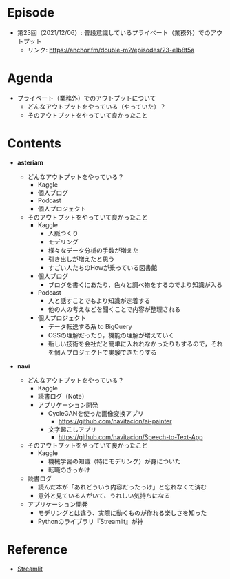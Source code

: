 # Episode

- 第23回（2021/12/06）: 普段意識しているプライベート（業務外）でのアウトプット
  - リンク: https://anchor.fm/double-m2/episodes/23-e1b8t5a

# Agenda
- プライベート（業務外）でのアウトプットについて
  - どんなアウトプットをやっている（やっていた）？
  - そのアウトプットをやっていて良かったこと

# Contents

- **asteriam**
  - どんなアウトプットをやっている？
    - Kaggle
    - 個人ブログ
    - Podcast
    - 個人プロジェクト
  - そのアウトプットをやっていて良かったこと
    - Kaggle
      - 人脈つくり
      - モデリング
      - 様々なデータ分析の手数が増えた
      - 引き出しが増えたと思う
      - すごい人たちのHowが乗っている図書館
    - 個人ブログ
      - ブログを書くにあたり，色々と調べ物をするのでより知識が入る
    - Podcast
      - 人と話すことでもより知識が定着する
      - 他の人の考えなどを聞くことで内容が整理される
    - 個人プロジェクト
      - データ転送する系 to BigQuery
      - OSSの理解だったり，機能の理解が増えていく
      - 新しい技術を会社だと簡単に入れれなかったりもするので，それを個人プロジェクトで実験できたりする

- **navi**
  - どんなアウトプットをやっている？
    - Kaggle
    - 読書ログ（Note）
    - アプリケーション開発
      - CycleGANを使った画像変換アプリ
        - https://github.com/navitacion/ai-painter
      - 文字起こしアプリ
        - https://github.com/navitacion/Speech-to-Text-App
  - そのアウトプットをやっていて良かったこと
    - Kaggle
      - 機械学習の知識（特にモデリング）が身についた
      - 転職のきっかけ
  - 読書ログ
    - 読んだ本が「あれどういう内容だったっけ」と忘れなくて済む
    - 意外と見ている人がいて、うれしい気持ちになる
  - アプリケーション開発
    - モデリングとは違う、実際に動くものが作れる楽しさを知った
    - Pythonのライブラリ『Streamlit』が神

# Reference

- [Streamlit](https://streamlit.io/)
